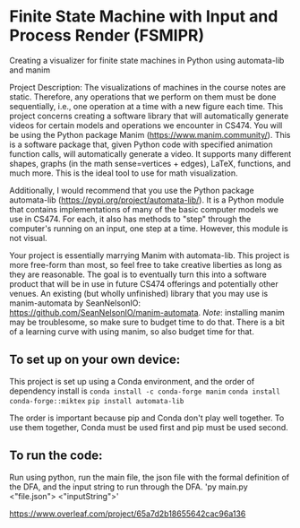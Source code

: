 # Finite State Machine with Input and Process Render (FSMIPR)
Creating a visualizer for finite state machines in Python using automata-lib and manim

Project Description: The visualizations of machines in the course notes are static. Therefore, any operations that we perform on them must be done sequentially, i.e., one operation at a time with a new figure each time. This project concerns creating a software library that will automatically generate videos for certain models and operations we encounter in CS474. You will be using the Python package Manim (https://www.manim.community/). This is a software package that, given Python code with specified animation function calls, will automatically generate a video. It supports many different shapes, graphs (in the math sense=vertices + edges), LaTeX, functions, and much more. This is the ideal tool to use for math visualization. 

Additionally, I would recommend that you use the Python package automata-lib (https://pypi.org/project/automata-lib/). It is a Python module that contains implementations of many of the basic computer models we use in CS474. For each, it also has methods to "step" through the computer's running on an input, one step at a time. However, this module is not visual.

Your project is essentially marrying Manim with automata-lib. This project is more free-form than most, so feel free to take creative liberties as long as they are reasonable. The goal is to eventually turn this into a software product that will be in use in future CS474 offerings and potentially other venues. An existing (but wholly unfinished) library that you may use is manim-automata by SeanNelsonIO: https://github.com/SeanNelsonIO/manim-automata. *Note*: installing manim may be troublesome, so make sure to budget time to do that. There is a bit of a learning curve with using manim, so also budget time for that. 

## To set up on your own device:
This project is set up using a Conda environment, and the order of dependency install is
`conda install -c conda-forge manim`
`conda install conda-forge::miktex`
`pip install automata-lib`

The order is important because pip and Conda don't play well together. To use them together, Conda must be used first and pip must be used second.


## To run the code:
Run using python, run the main file, the json file with the formal definition of the DFA, and the input string to run through the DFA.
'py main.py <"file.json"> <"inputString">'















https://www.overleaf.com/project/65a7d2b18655642cac96a136

